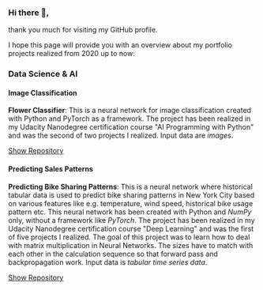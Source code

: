 ### Hi there 👋,

thank you much for visiting my GitHub profile. 

I hope this page will provide you with an overview about my portfolio projects realized from 2020 up to now:

### Data Science & AI ###

#### Image Classification ###

**Flower Classifier**: This is a neural network for image classification created with Python and PyTorch as a framework. The project has been realized in my Udacity Nanodegree certification course "AI Programming with Python" and was the second of two projects I realized. Input data are *images*.

[Show Repository](https://github.com/Quirly/udacity-AI-app-flower-classification)

#### Predicting Sales Patterns ###

**Predicting Bike Sharing Patterns**: This is a neural network where historical tabular data is used to predict bike sharing patterns in New York City based on various features like e.g. temperature, wind speed, historical bike usage pattern etc. This neural network has been created with Python and *NumPy* only, without a framework like *PyTorch*. The project has been realized in my Udacity Nanodegree certification course "Deep Learning" and was the first of five projects I realized. The goal of this project was to learn how to deal with matrix multiplication in Neural Networks. The sizes have to match with each other in the calculation sequence so that forward pass and backpropagation work. Input data is *tabular time series data*.

[Show Repository](https://github.com/Quirly/udacity_predicting_bike_sharing_patterns)

<!--
**Quirly/Quirly** is a ✨ _special_ ✨ repository because its `README.md` (this file) appears on your GitHub profile.

Here are some ideas to get you started:

- 🔭 I’m currently working on ...
- 🌱 I’m currently learning ...
- 👯 I’m looking to collaborate on ...
- 🤔 I’m looking for help with ...
- 💬 Ask me about ...
- 📫 How to reach me: ...
- 😄 Pronouns: ...
- ⚡ Fun fact: ...
-->

